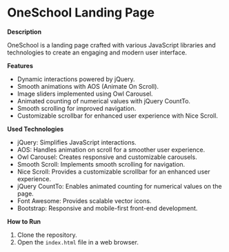 # OneSchool Landing Page

**Description**

OneSchool is a landing page crafted with various JavaScript libraries and technologies to create an engaging and modern user interface.

**Features**

- Dynamic interactions powered by jQuery.
- Smooth animations with AOS (Animate On Scroll).
- Image sliders implemented using Owl Carousel.
- Animated counting of numerical values with jQuery CountTo.
- Smooth scrolling for improved navigation.
- Customizable scrollbar for enhanced user experience with Nice Scroll.

**Used Technologies**

- jQuery: Simplifies JavaScript interactions.
- AOS: Handles animation on scroll for a smoother user experience.
- Owl Carousel: Creates responsive and customizable carousels.
- Smooth Scroll: Implements smooth scrolling for navigation.
- Nice Scroll: Provides a customizable scrollbar for an enhanced user experience.
- jQuery CountTo: Enables animated counting for numerical values on the page.
- Font Awesome: Provides scalable vector icons.
- Bootstrap: Responsive and mobile-first front-end development.

**How to Run**

1. Clone the repository.
2. Open the `index.html` file in a web browser.

